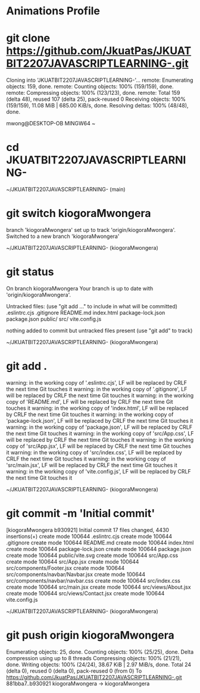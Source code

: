# Animations Profile 

# git clone https://github.com/JkuatPas/JKUATBIT2207JAVASCRIPTLEARNING-.git
Cloning into 'JKUATBIT2207JAVASCRIPTLEARNING-'...
remote: Enumerating objects: 159, done.
remote: Counting objects: 100% (159/159), done.
remote: Compressing objects: 100% (123/123), done.
remote: Total 159 (delta 48), reused 107 (delta 25), pack-reused 0
Receiving objects: 100% (159/159), 11.08 MiB | 685.00 KiB/s, done.
Resolving deltas: 100% (48/48), done.

mwong@DESKTOP-OB MINGW64 ~
# cd JKUATBIT2207JAVASCRIPTLEARNING-

~/JKUATBIT2207JAVASCRIPTLEARNING- (main)
# git switch kiogoraMwongera
branch 'kiogoraMwongera' set up to track 'origin/kiogoraMwongera'.
Switched to a new branch 'kiogoraMwongera'

~/JKUATBIT2207JAVASCRIPTLEARNING- (kiogoraMwongera)
# git status
On branch kiogoraMwongera
Your branch is up to date with 'origin/kiogoraMwongera'.

Untracked files:
  (use "git add <file>..." to include in what will be committed)
        .eslintrc.cjs
        .gitignore
        README.md
        index.html
        package-lock.json
        package.json
        public/
        src/
        vite.config.js

nothing added to commit but untracked files present (use "git add" to track)

~/JKUATBIT2207JAVASCRIPTLEARNING- (kiogoraMwongera)
# git add .
warning: in the working copy of '.eslintrc.cjs', LF will be replaced by CRLF the next time Git touches it
warning: in the working copy of '.gitignore', LF will be replaced by CRLF the next time Git touches it
warning: in the working copy of 'README.md', LF will be replaced by CRLF the next time Git touches it
warning: in the working copy of 'index.html', LF will be replaced by CRLF the next time Git touches it
warning: in the working copy of 'package-lock.json', LF will be replaced by CRLF the next time Git touches it
warning: in the working copy of 'package.json', LF will be replaced by CRLF the next time Git touches it
warning: in the working copy of 'src/App.css', LF will be replaced by CRLF the next time Git touches it
warning: in the working copy of 'src/App.jsx', LF will be replaced by CRLF the next time Git touches it
warning: in the working copy of 'src/index.css', LF will be replaced by CRLF the next time Git touches it
warning: in the working copy of 'src/main.jsx', LF will be replaced by CRLF the next time Git touches it
warning: in the working copy of 'vite.config.js', LF will be replaced by CRLF the next time Git touches it

~/JKUATBIT2207JAVASCRIPTLEARNING- (kiogoraMwongera)
# git commit -m 'Initial commit'
[kiogoraMwongera b930921] Initial commit
 17 files changed, 4430 insertions(+)
 create mode 100644 .eslintrc.cjs
 create mode 100644 .gitignore
 create mode 100644 README.md
 create mode 100644 index.html
 create mode 100644 package-lock.json
 create mode 100644 package.json
 create mode 100644 public/vite.svg
 create mode 100644 src/App.css
 create mode 100644 src/App.jsx
 create mode 100644 src/components/Footer.jsx
 create mode 100644 src/components/navbar/Navbar.jsx
 create mode 100644 src/components/navbar/navbar.css
 create mode 100644 src/index.css
 create mode 100644 src/main.jsx
 create mode 100644 src/views/About.jsx
 create mode 100644 src/views/Contact.jsx
 create mode 100644 vite.config.js

~/JKUATBIT2207JAVASCRIPTLEARNING- (kiogoraMwongera)
# git push origin kiogoraMwongera
Enumerating objects: 25, done.
Counting objects: 100% (25/25), done.
Delta compression using up to 8 threads
Compressing objects: 100% (21/21), done.
Writing objects: 100% (24/24), 38.67 KiB | 2.97 MiB/s, done.
Total 24 (delta 0), reused 0 (delta 0), pack-reused 0 (from 0)
To https://github.com/JkuatPas/JKUATBIT2207JAVASCRIPTLEARNING-.git
   881bba7..b930921  kiogoraMwongera -> kiogoraMwongera
 